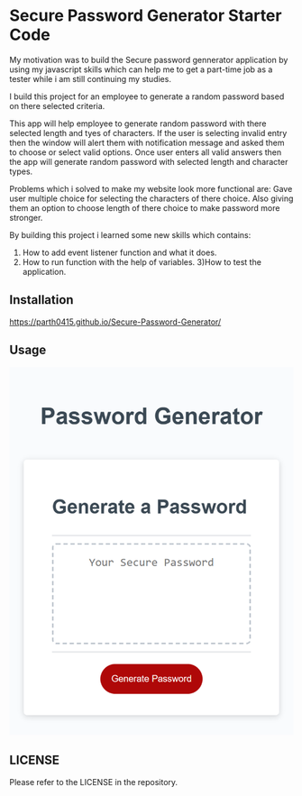 # Secure Password Generator Starter Code

My motivation was to build the Secure password gennerator application by using my javascript skills which can help me to get a part-time job as a tester while i am still continuing my studies. 

I build this project for an employee to generate a random password based on there selected criteria.

This app will help employee to generate random password with there selected length and tyes of characters. If the user is selecting invalid entry then the window will alert them with notification message and asked them to choose or select valid options. Once user enters all valid answers then the app will generate random password with selected length and character types.

Problems which i solved to make my website look more functional are:
Gave user multiple choice for selecting the characters of there choice.
Also giving them an option to choose length of there choice to make password more stronger.

By building this project i learned some new skills which contains:
1) How to add event listener function and what it does.
2) How to run function with the help of variables.
3)How to test the application.


## Installation

https://parth0415.github.io/Secure-Password-Generator/

## Usage

![project](./assets/images/Application-screenshot.png "Project1")

## LICENSE
Please refer to the LICENSE in the repository.

































